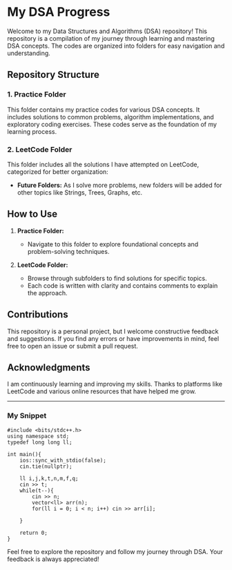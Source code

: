 # My DSA Progress

Welcome to my Data Structures and Algorithms (DSA) repository! This repository is a compilation of my journey through learning and mastering DSA concepts. The codes are organized into folders for easy navigation and understanding.

## Repository Structure

### 1. **Practice Folder**

This folder contains my practice codes for various DSA concepts. It includes solutions to common problems, algorithm implementations, and exploratory coding exercises. These codes serve as the foundation of my learning process.

### 2. **LeetCode Folder**

This folder includes all the solutions I have attempted on LeetCode, categorized for better organization:

- **Future Folders:** As I solve more problems, new folders will be added for other topics like Strings, Trees, Graphs, etc.

## How to Use

1. **Practice Folder:**

   - Navigate to this folder to explore foundational concepts and problem-solving techniques.

2. **LeetCode Folder:**
   - Browse through subfolders to find solutions for specific topics.
   - Each code is written with clarity and contains comments to explain the approach.

## Contributions

This repository is a personal project, but I welcome constructive feedback and suggestions. If you find any errors or have improvements in mind, feel free to open an issue or submit a pull request.

## Acknowledgments

I am continuously learning and improving my skills. Thanks to platforms like LeetCode and various online resources that have helped me grow.

---

### My Snippet
```
#include <bits/stdc++.h>
using namespace std;
typedef long long ll;
 
int main(){
    ios::sync_with_stdio(false);
    cin.tie(nullptr);
 
    ll i,j,k,t,n,m,f,q;
    cin >> t;
    while(t--){
        cin >> n;
        vector<ll> arr(n);
        for(ll i = 0; i < n; i++) cin >> arr[i];
 
    }
 
    return 0;
}
```

Feel free to explore the repository and follow my journey through DSA. Your feedback is always appreciated!
